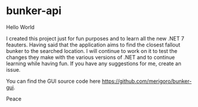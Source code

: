 # bunker-api
Hello World

I created this project just for fun purposes and to learn all the new .NET 7 feauters. Having said that the application aims to find the closest fallout bunker to the searched location. I will continue to work on it to test the changes they make with the various versions of .NET and to continue learning while having fun. If you have any suggestions for me, create an issue.

You can find the GUI source code here https://github.com/merigoro/bunker-gui.

Peace
